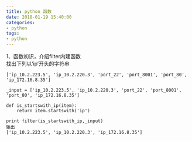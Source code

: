 ```yaml
---
title: python 函数
date: 2018-01-19 15:40:00
categories:
- python
tags:
- python
---
```


1、函数初识，介绍filter内建函数  
找出下列以‘ip’开头的字符串

```['ip_10.2.223.5', 'ip_10.2.220.3', 'port_22', 'port_8001', 'port_80', 'ip_172.16.8.35']```
```
_input = ['ip_10.2.223.5', 'ip_10.2.220.3', 'port_22', 'port_8001', 'port_80', 'ip_172.16.8.35']

def is_startswith_ip(item):
    return item.startswith('ip')

print filter(is_startswith_ip,_input)
输出
['ip_10.2.223.5', 'ip_10.2.220.3', 'ip_172.16.8.35']
```
